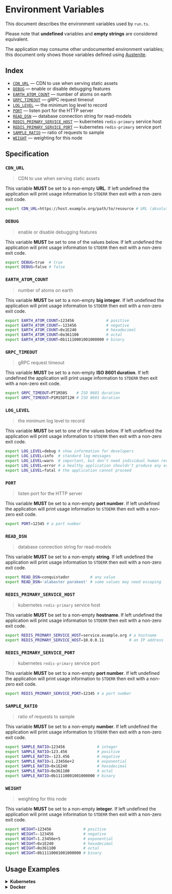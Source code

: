 # Environment Variables

This document describes the environment variables used by `run.ts`.

Please note that **undefined** variables and **empty strings** are considered
equivalent.

The application may consume other undocumented environment variables; this
document only shows those variables defined using [Austenite].

[austenite]: https://github.com/eloquent/austenite

## Index

- [`CDN_URL`](#CDN_URL) — CDN to use when serving static assets
- [`DEBUG`](#DEBUG) — enable or disable debugging features
- [`EARTH_ATOM_COUNT`](#EARTH_ATOM_COUNT) — number of atoms on earth
- [`GRPC_TIMEOUT`](#GRPC_TIMEOUT) — gRPC request timeout
- [`LOG_LEVEL`](#LOG_LEVEL) — the minimum log level to record
- [`PORT`](#PORT) — listen port for the HTTP server
- [`READ_DSN`](#READ_DSN) — database connection string for read-models
- [`REDIS_PRIMARY_SERVICE_HOST`](#REDIS_PRIMARY_SERVICE_HOST) — kubernetes `redis-primary` service host
- [`REDIS_PRIMARY_SERVICE_PORT`](#REDIS_PRIMARY_SERVICE_PORT) — kubernetes `redis-primary` service port
- [`SAMPLE_RATIO`](#SAMPLE_RATIO) — ratio of requests to sample
- [`WEIGHT`](#WEIGHT) — weighting for this node

## Specification

### `CDN_URL`

> CDN to use when serving static assets

This variable **MUST** be set to a non-empty **URL**.
If left undefined the application will print usage information to `STDERR` then
exit with a non-zero exit code.

```sh
export CDN_URL=https://host.example.org/path/to/resource # URL (absolute)
```

### `DEBUG`

> enable or disable debugging features

This variable **MUST** be set to one of the values below.
If left undefined the application will print usage information to `STDERR` then
exit with a non-zero exit code.

```sh
export DEBUG=true  # true
export DEBUG=false # false
```

### `EARTH_ATOM_COUNT`

> number of atoms on earth

This variable **MUST** be set to a non-empty **big integer**.
If left undefined the application will print usage information to `STDERR` then
exit with a non-zero exit code.

```sh
export EARTH_ATOM_COUNT=123456              # positive
export EARTH_ATOM_COUNT=-123456             # negative
export EARTH_ATOM_COUNT=0x1E240             # hexadecimal
export EARTH_ATOM_COUNT=0o361100            # octal
export EARTH_ATOM_COUNT=0b11110001001000000 # binary
```

### `GRPC_TIMEOUT`

> gRPC request timeout

This variable **MUST** be set to a non-empty **ISO 8601 duration**.
If left undefined the application will print usage information to `STDERR` then
exit with a non-zero exit code.

```sh
export GRPC_TIMEOUT=PT1M30S    # ISO 8601 duration
export GRPC_TIMEOUT=P1M15DT12H # ISO 8601 duration
```

### `LOG_LEVEL`

> the minimum log level to record

This variable **MUST** be set to one of the values below.
If left undefined the application will print usage information to `STDERR` then
exit with a non-zero exit code.

```sh
export LOG_LEVEL=debug # show information for developers
export LOG_LEVEL=info  # standard log messages
export LOG_LEVEL=warn  # important, but don't need individual human review
export LOG_LEVEL=error # a healthy application shouldn't produce any errors
export LOG_LEVEL=fatal # the application cannot proceed
```

### `PORT`

> listen port for the HTTP server

This variable **MUST** be set to a non-empty **port number**.
If left undefined the application will print usage information to `STDERR` then
exit with a non-zero exit code.

```sh
export PORT=12345 # a port number
```

### `READ_DSN`

> database connection string for read-models

This variable **MUST** be set to a non-empty **string**.
If left undefined the application will print usage information to `STDERR` then
exit with a non-zero exit code.

```sh
export READ_DSN=conquistador         # any value
export READ_DSN='alabaster parakeet' # some values may need escaping
```

### `REDIS_PRIMARY_SERVICE_HOST`

> kubernetes `redis-primary` service host

This variable **MUST** be set to a non-empty **hostname**.
If left undefined the application will print usage information to `STDERR` then
exit with a non-zero exit code.

```sh
export REDIS_PRIMARY_SERVICE_HOST=service.example.org # a hostname
export REDIS_PRIMARY_SERVICE_HOST=10.0.0.11           # an IP address
```

### `REDIS_PRIMARY_SERVICE_PORT`

> kubernetes `redis-primary` service port

This variable **MUST** be set to a non-empty **port number**.
If left undefined the application will print usage information to `STDERR` then
exit with a non-zero exit code.

```sh
export REDIS_PRIMARY_SERVICE_PORT=12345 # a port number
```

### `SAMPLE_RATIO`

> ratio of requests to sample

This variable **MUST** be set to a non-empty **number**.
If left undefined the application will print usage information to `STDERR` then
exit with a non-zero exit code.

```sh
export SAMPLE_RATIO=123456              # integer
export SAMPLE_RATIO=123.456             # positive
export SAMPLE_RATIO=-123.456            # negative
export SAMPLE_RATIO=1.23456e+2          # exponential
export SAMPLE_RATIO=0x1E240             # hexadecimal
export SAMPLE_RATIO=0o361100            # octal
export SAMPLE_RATIO=0b11110001001000000 # binary
```

### `WEIGHT`

> weighting for this node

This variable **MUST** be set to a non-empty **integer**.
If left undefined the application will print usage information to `STDERR` then
exit with a non-zero exit code.

```sh
export WEIGHT=123456              # positive
export WEIGHT=-123456             # negative
export WEIGHT=1.23456e+5          # exponential
export WEIGHT=0x1E240             # hexadecimal
export WEIGHT=0o361100            # octal
export WEIGHT=0b11110001001000000 # binary
```

## Usage Examples

<details><summary><strong>Kubernetes</strong></summary><br>

This example shows how to define the environment variables needed by `run.ts`
on a [Kubernetes container] within a Kubenetes deployment manifest.

[kubernetes container]: https://kubernetes.io/docs/tasks/inject-data-application/define-environment-variable-container/#define-an-environment-variable-for-a-container

```yaml
apiVersion: apps/v1
kind: Deployment
metadata:
  name: example-deployment
spec:
  template:
    spec:
      containers:
        - name: example-container
          env:
            - name: CDN_URL # CDN to use when serving static assets
              value: "https://host.example.org/path/to/resource"
            - name: DEBUG # enable or disable debugging features
              value: "true"
            - name: EARTH_ATOM_COUNT # number of atoms on earth
              value: "123456"
            - name: GRPC_TIMEOUT # gRPC request timeout
              value: "PT1M30S"
            - name: LOG_LEVEL # the minimum log level to record
              value: "debug"
            - name: PORT # listen port for the HTTP server
              value: "12345"
            - name: READ_DSN # database connection string for read-models
              value: "conquistador"
            - name: REDIS_PRIMARY_SERVICE_HOST # kubernetes `redis-primary` service host
              value: "service.example.org"
            - name: REDIS_PRIMARY_SERVICE_PORT # kubernetes `redis-primary` service port
              value: "12345"
            - name: SAMPLE_RATIO # ratio of requests to sample
              value: "123456"
            - name: WEIGHT # weighting for this node
              value: "123456"
```

Alternatively, the environment variables can be defined within a [config map]
then referenced a deployment manifest using `configMapRef`.

[config map]: https://kubernetes.io/docs/tasks/configure-pod-container/configure-pod-configmap/#configure-all-key-value-pairs-in-a-configmap-as-container-environment-variables

```yaml
apiVersion: v1
kind: ConfigMap
metadata:
  name: example-config-map
data:
  CDN_URL: "https://host.example.org/path/to/resource" # CDN to use when serving static assets
  DEBUG: "true" # enable or disable debugging features
  EARTH_ATOM_COUNT: "123456" # number of atoms on earth
  GRPC_TIMEOUT: "PT1M30S" # gRPC request timeout
  LOG_LEVEL: "debug" # the minimum log level to record
  PORT: "12345" # listen port for the HTTP server
  READ_DSN: "conquistador" # database connection string for read-models
  REDIS_PRIMARY_SERVICE_HOST: "service.example.org" # kubernetes `redis-primary` service host
  REDIS_PRIMARY_SERVICE_PORT: "12345" # kubernetes `redis-primary` service port
  SAMPLE_RATIO: "123456" # ratio of requests to sample
  WEIGHT: "123456" # weighting for this node
---
apiVersion: apps/v1
kind: Deployment
metadata:
  name: example-deployment
spec:
  template:
    spec:
      containers:
        - name: example-container
          envFrom:
            - configMapRef:
                name: example-config-map
```

</details>

<details><summary><strong>Docker</strong></summary><br>

This example shows how to define the environment variables needed by `run.ts`
when running as a [Docker service] defined in a Docker compose file.

[docker service]: https://docs.docker.com/compose/environment-variables/#set-environment-variables-in-containers

```yaml
service:
  example-service:
    environment:
      CDN_URL: "https://host.example.org/path/to/resource" # CDN to use when serving static assets
      DEBUG: "true" # enable or disable debugging features
      EARTH_ATOM_COUNT: "123456" # number of atoms on earth
      GRPC_TIMEOUT: "PT1M30S" # gRPC request timeout
      LOG_LEVEL: "debug" # the minimum log level to record
      PORT: "12345" # listen port for the HTTP server
      READ_DSN: "conquistador" # database connection string for read-models
      REDIS_PRIMARY_SERVICE_HOST: "service.example.org" # kubernetes `redis-primary` service host
      REDIS_PRIMARY_SERVICE_PORT: "12345" # kubernetes `redis-primary` service port
      SAMPLE_RATIO: "123456" # ratio of requests to sample
      WEIGHT: "123456" # weighting for this node
```

</details>
